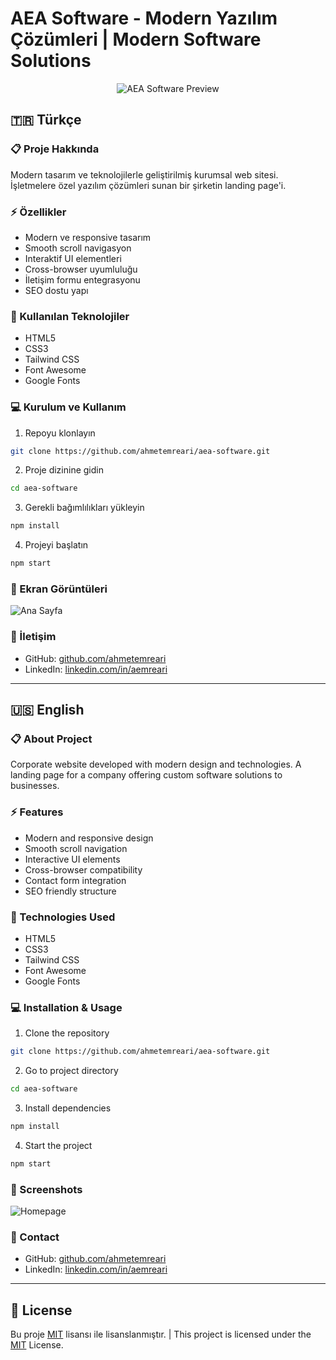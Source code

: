 # AEA Software - Modern Yazılım Çözümleri | Modern Software Solutions

<div align="center">
  <img src="ss.png" alt="AEA Software Preview">
</div>

## 🇹🇷 Türkçe

### 📋 Proje Hakkında
Modern tasarım ve teknolojilerle geliştirilmiş kurumsal web sitesi. İşletmelere özel yazılım çözümleri sunan bir şirketin landing page'i.

### ⚡ Özellikler
- Modern ve responsive tasarım
- Smooth scroll navigasyon
- Interaktif UI elementleri
- Cross-browser uyumluluğu
- İletişim formu entegrasyonu
- SEO dostu yapı

### 🔧 Kullanılan Teknolojiler
- HTML5
- CSS3
- Tailwind CSS
- Font Awesome
- Google Fonts

### 💻 Kurulum ve Kullanım
1. Repoyu klonlayın
```bash
git clone https://github.com/ahmetemreari/aea-software.git
```
2. Proje dizinine gidin
```bash
cd aea-software
```
3. Gerekli bağımlılıkları yükleyin
```bash
npm install
```
4. Projeyi başlatın
```bash
npm start
```

### 📸 Ekran Görüntüleri
![Ana Sayfa](ss.png)

### 🤝 İletişim
- GitHub: [github.com/ahmetemreari](https://github.com/ahmetemreari)
- LinkedIn: [linkedin.com/in/aemreari](https://www.linkedin.com/in/aemreari/)

---

## 🇺🇸 English

### 📋 About Project
Corporate website developed with modern design and technologies. A landing page for a company offering custom software solutions to businesses.

### ⚡ Features
- Modern and responsive design
- Smooth scroll navigation
- Interactive UI elements
- Cross-browser compatibility
- Contact form integration
- SEO friendly structure

### 🔧 Technologies Used
- HTML5
- CSS3
- Tailwind CSS
- Font Awesome
- Google Fonts

### 💻 Installation & Usage
1. Clone the repository
```bash
git clone https://github.com/ahmetemreari/aea-software.git
```
2. Go to project directory
```bash
cd aea-software
```
3. Install dependencies
```bash
npm install
```
4. Start the project
```bash
npm start
```

### 📸 Screenshots
![Homepage](ss.png)

### 🤝 Contact
- GitHub: [github.com/ahmetemreari](https://github.com/ahmetemreari)
- LinkedIn: [linkedin.com/in/aemreari](https://www.linkedin.com/in/aemreari/)

---

## 📝 License
Bu proje [MIT](LICENSE) lisansı ile lisanslanmıştır. | This project is licensed under the [MIT](LICENSE) License.
